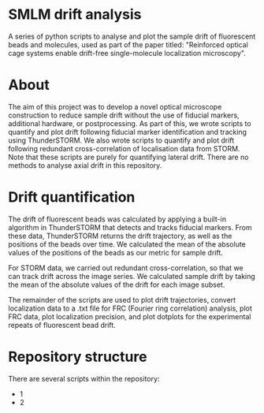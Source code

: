 # SMLM drift analysis
A series of python scripts to analyse and plot the sample drift of fluorescent beads and molecules, used as part 
of the paper titled: "Reinforced optical cage systems enable drift-free single-molecule localization 
microscopy".
 
# About
The aim of this project was to develop a novel optical microscope construction to reduce sample drift without 
the use of fiducial markers, additional hardware, or postprocessing. As part of this, we wrote scripts to 
quantify and plot drift following fiducial marker identification and tracking using ThunderSTORM. We also wrote 
scripts to quantify and plot drift following redundant cross-correlation of localisation data from STORM. Note 
that these scripts are purely for quantifying lateral drift. There are no methods to analyse axial drift in this 
repository.

# Drift quantification
The drift of fluorescent beads was calculated by applying a built-in algorithm in ThunderSTORM that detects and 
tracks fiducial markers. From these data, ThunderSTORM returns the drift trajectory, as well as the positions of 
the beads over time. We calculated the mean of the absolute values of the positions of the beads as our metric 
for sample drift.

For STORM data, we carried out redundant cross-correlation, so that we can track drift across the image series. 
We calculated sample drift by taking the mean of the absolute values of the drift for each image subset.

The remainder of the scripts are used to plot drift trajectories, convert localization data to a .txt file for 
FRC (Fourier ring correlation) analysis, plot FRC data, plot localization precision, and plot dotplots for the 
experimental repeats of fluorescent bead drift.

# Repository structure
There are several scripts within the repository:
- 1
- 2
